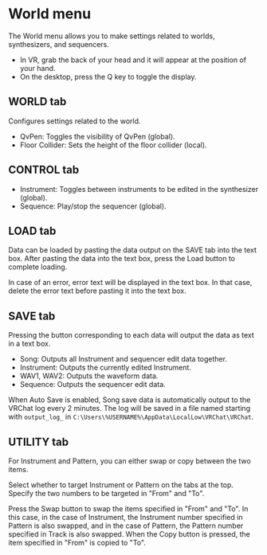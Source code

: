# World menu

The World menu allows you to make settings related to worlds, synthesizers, and sequencers.

* In VR, grab the back of your head and it will appear at the position of your hand.
* On the desktop, press the Q key to toggle the display.

## WORLD tab

Configures settings related to the world.

* QvPen: Toggles the visibility of QvPen (global).
* Floor Collider: Sets the height of the floor collider (local).

## CONTROL tab

* Instrument: Toggles between instruments to be edited in the synthesizer (global).
* Sequence: Play/stop the sequencer (global).

## LOAD tab

Data can be loaded by pasting the data output on the SAVE tab into the text box.
After pasting the data into the text box, press the Load button to complete loading.

In case of an error, error text will be displayed in the text box.
In that case, delete the error text before pasting it into the text box.

## SAVE tab

Pressing the button corresponding to each data will output the data as text in a text box.

* Song: Outputs all Instrument and sequencer edit data together.
* Instrument: Outputs the currently edited Instrument.
* WAV1, WAV2: Outputs the waveform data.
* Sequence: Outputs the sequencer edit data.

When Auto Save is enabled, Song save data is automatically output to the VRChat log every 2 minutes.
The log will be saved in a file named starting with `output_log_` in `C:\Users\%USERNAME%\AppData\LocalLow\VRChat\VRChat`.

## UTILITY tab

For Instrument and Pattern, you can either swap or copy between the two items.

Select whether to target Instrument or Pattern on the tabs at the top.
Specify the two numbers to be targeted in "From" and "To".

Press the Swap button to swap the items specified in "From" and "To".
In this case, in the case of Instrument, the Instrument number specified in Pattern is also swapped, and in the case of Pattern, the Pattern number specified in Track is also swapped.
When the Copy button is pressed, the item specified in "From" is copied to "To".
